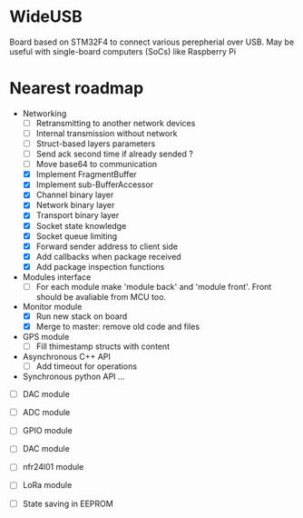 # WideUSB

Board based on STM32F4 to connect various perepherial over USB. May be useful with single-board computers (SoCs) like Raspberry Pi

Nearest roadmap
=====
- Networking
    - [ ] Retransmitting to another network devices
    - [ ] Internal transmission without network
    - [ ] Struct-based layers parameters
    - [ ] Send ack second time if already sended ?
    - [ ] Move base64 to communication
    - [x] Implement FragmentBuffer
    - [x] Implement sub-BufferAccessor 
    - [x] Channel binary layer
    - [x] Network binary layer
    - [x] Transport binary layer
    - [x] Socket state knowledge
    - [x] Socket queue limiting
    - [x] Forward sender address to client side
    - [x] Add callbacks when package received
    - [x] Add package inspection functions
    
- Modules interface
    - [ ] For each module make 'module back' and 'module front'. Front should be avaliable from MCU too.

- Monitor module
    - [x] Run new stack on board
    - [x] Merge to master: remove old code and files

- GPS module
    - [ ] Fill thimestamp structs with content
        
- Asynchronous C++ API
    - [ ] Add timeout for operations

- Synchronous python API
    ...

- [ ] DAC module

- [ ] ADC module

- [ ] GPIO module

- [ ] DAC module

- [ ] nfr24l01 module

- [ ] LoRa module

- [ ] State saving in EEPROM
